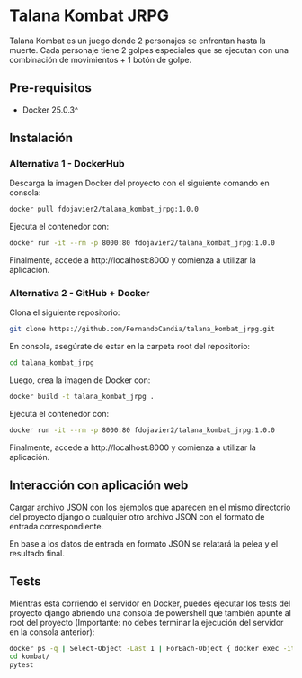 #  Talana Kombat JRPG
 Talana Kombat es un juego donde 2 personajes se enfrentan hasta la muerte. Cada personaje tiene 2 golpes especiales que se ejecutan con una combinación de movimientos + 1 botón de golpe.

## Pre-requisitos
-   Docker 25.0.3^

##  Instalación

### Alternativa 1 - DockerHub

Descarga la imagen Docker del proyecto con el siguiente comando en consola:

```sh
docker pull fdojavier2/talana_kombat_jrpg:1.0.0
```

Ejecuta el contenedor con:

```sh
docker run -it --rm -p 8000:80 fdojavier2/talana_kombat_jrpg:1.0.0
```

Finalmente, accede a http://localhost:8000 y comienza a utilizar la aplicación.

### Alternativa 2 - GitHub + Docker

Clona el siguiente repositorio:

```sh
git clone https://github.com/FernandoCandia/talana_kombat_jrpg.git
```

En consola, asegúrate de estar en la carpeta root del repositorio:

```sh
cd talana_kombat_jrpg 
```

Luego, crea la imagen de Docker con:

```sh
docker build -t talana_kombat_jrpg . 
```

Ejecuta el contenedor con:

```sh
docker run -it --rm -p 8000:80 fdojavier2/talana_kombat_jrpg:1.0.0
```

Finalmente, accede a http://localhost:8000 y comienza a utilizar la aplicación.

## Interacción con aplicación web
Cargar archivo JSON con los ejemplos que aparecen en el mismo directorio del proyecto django o cualquier otro archivo JSON con el formato de entrada correspondiente.

En base a los datos de entrada en formato JSON se relatará la pelea y el resultado final.

## Tests

Mientras está corriendo el servidor en Docker, puedes ejecutar los tests del proyecto django abriendo una consola de powershell que también apunte al root del proyecto (Importante: no debes terminar la ejecución del servidor en la consola anterior):

```sh
docker ps -q | Select-Object -Last 1 | ForEach-Object { docker exec -it $_ bash }
cd kombat/
pytest
```

